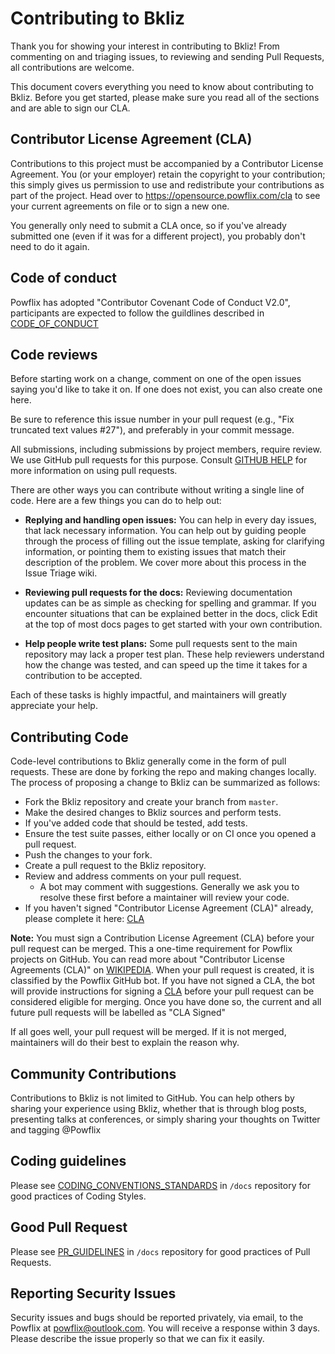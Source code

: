 # Contributing to Bkliz

Thank you for showing your interest in contributing to Bkliz! From commenting on and triaging issues, to reviewing and sending Pull Requests, all contributions are welcome.

This document covers everything you need to know about contributing to Bkliz. Before you get started, please make sure you read all of the sections and are able to sign our CLA.

## Contributor License Agreement (CLA)

Contributions to this project must be accompanied by a Contributor License Agreement. You (or your employer) retain the copyright to your contribution; this simply gives us permission to use and redistribute your contributions as part of the project. Head over to https://opensource.powflix.com/cla to see your current agreements on file or to sign a new one.

You generally only need to submit a CLA once, so if you've already submitted one (even if it was for a different project), you probably don't need to do it again.

## Code of conduct

Powflix has adopted "Contributor Covenant Code of Conduct V2.0", participants are expected to follow the guildlines described in [CODE_OF_CONDUCT](https://github.com/powflix/bkliz/blob/master/CODE_OF_CONDUCT.md)

## Code reviews

Before starting work on a change, comment on one of the open issues saying you'd like to take it on. If one does not exist, you can also create one here.

Be sure to reference this issue number in your pull request (e.g., "Fix truncated text values #27"), and preferably in your commit message.

All submissions, including submissions by project members, require review. We use GitHub pull requests for this purpose. Consult [GITHUB HELP](https://help.github.com/en/github/collaborating-with-issues-and-pull-requests/about-pull-requests) for more information on using pull requests.

There are other ways you can contribute without writing a single line of code. Here are a few things you can do to help out:

* **Replying and handling open issues:** You can help in every day issues, that lack necessary information. You can help out by guiding people through the process of filling out the issue template, asking for clarifying information, or pointing them to existing issues that match their description of the problem. We cover more about this process in the Issue Triage wiki.

* **Reviewing pull requests for the docs:** Reviewing documentation updates can be as simple as checking for spelling and grammar. If you encounter situations that can be explained better in the docs, click Edit at the top of most docs pages to get started with your own contribution.

* **Help people write test plans:** Some pull requests sent to the main repository may lack a proper test plan. These help reviewers understand how the change was tested, and can speed up the time it takes for a contribution to be accepted.

Each of these tasks is highly impactful, and maintainers will greatly appreciate your help.

## Contributing Code

Code-level contributions to Bkliz generally come in the form of pull requests. These are done by forking the repo and making changes locally. The process of proposing a change to Bkliz can be summarized as follows:

* Fork the Bkliz repository and create your branch from `master`.
* Make the desired changes to Bkliz sources and perform tests.
* If you've added code that should be tested, add tests.
* Ensure the test suite passes, either locally or on CI once you opened a pull request.
* Push the changes to your fork.
* Create a pull request to the Bkliz repository.
* Review and address comments on your pull request.
    * A bot may comment with suggestions. Generally we ask you to resolve these first before a maintainer will review your code.
* If you haven't signed "Contributor License Agreement (CLA)" already, please complete it here: [CLA]()

**Note:** You must sign a Contribution License Agreement (CLA) before your pull request can be merged. This a one-time requirement for Powflix projects on GitHub. You can read more about "Contributor License Agreements (CLA)" on [WIKIPEDIA](https://en.wikipedia.org/wiki/Contributor_License_Agreement). When your pull request is created, it is classified by the Powflix GitHub bot. If you have not signed a CLA, the bot will provide instructions for signing a [CLA]() before your pull request can be considered eligible for merging. Once you have done so, the current and all future pull requests will be labelled as "CLA Signed"

If all goes well, your pull request will be merged. If it is not merged, maintainers will do their best to explain the reason why.

## Community Contributions

Contributions to Bkliz is not limited to GitHub. You can help others by sharing your experience using Bkliz, whether that is through blog posts, presenting talks at conferences, or simply sharing your thoughts on Twitter and tagging @Powflix

## Coding guidelines

Please see [CODING_CONVENTIONS_STANDARDS](https://github.com/powflix/bkliz/blob/master/docs/CODING_CONVENTIONS_STANDARDS.md) in `/docs` repository for good practices of Coding Styles.

## Good Pull Request

Please see [PR_GUIDELINES](https://github.com/powflix/bkliz/blob/master/docs/PR_GUIDELINES.md) in `/docs` repository for good practices of Pull Requests.

## Reporting Security Issues

Security issues and bugs should be reported privately, via email, to the Powflix at powflix@outlook.com. You will receive a response within 3 days. Please describe the issue properly so that we can fix it easily.

